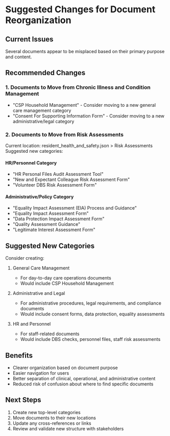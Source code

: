 # Suggested Changes for Document Reorganization

## Current Issues

Several documents appear to be misplaced based on their primary purpose and content.

## Recommended Changes

### 1. Documents to Move from Chronic Illness and Condition Management

- "CSP Household Management" - Consider moving to a new general care management category
- "Consent For Supporting Information Form" - Consider moving to a new administrative/legal category

### 2. Documents to Move from Risk Assessments

Current location: resident_health_and_safety.json > Risk Assessments
Suggested new categories:

#### HR/Personnel Category

- "HR Personal Files Audit Assessment Tool"
- "New and Expectant Colleague Risk Assessment Form"
- "Volunteer DBS Risk Assessment Form"

#### Administrative/Policy Category

- "Equality Impact Assessment (EIA) Process and Guidance"
- "Equality Impact Assessment Form"
- "Data Protection Impact Assessment Form"
- "Quality Assessment Guidance"
- "Legitimate Interest Assessment Form"

## Suggested New Categories

Consider creating:

1. General Care Management

   - For day-to-day care operations documents
   - Would include CSP Household Management

2. Administrative and Legal

   - For administrative procedures, legal requirements, and compliance documents
   - Would include consent forms, data protection, equality assessments

3. HR and Personnel
   - For staff-related documents
   - Would include DBS checks, personnel files, staff risk assessments

## Benefits

- Clearer organization based on document purpose
- Easier navigation for users
- Better separation of clinical, operational, and administrative content
- Reduced risk of confusion about where to find specific documents

## Next Steps

1. Create new top-level categories
2. Move documents to their new locations
3. Update any cross-references or links
4. Review and validate new structure with stakeholders
